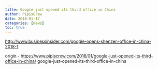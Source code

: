 ```yaml
---
title: Google just opened its third office in China
author: PipisCrew
date: 2018-01-17
categories: [news]
toc: true
---
```


http://www.businessinsider.com/google-opens-shenzen-office-in-china-2018-1

origin - https://www.pipiscrew.com/2018/01/google-just-opened-its-third-office-in-china/ google-just-opened-its-third-office-in-china